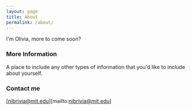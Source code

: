 ```yaml
---
layout: page
title: About
permalink: /about/
---
```


I'm Olivia, more to come soon?

### More Information

A place to include any other types of information that you'd like to include about yourself.

### Contact me

[nibrivia@mit.edu][mailto:nibrivia@mit.edu]
